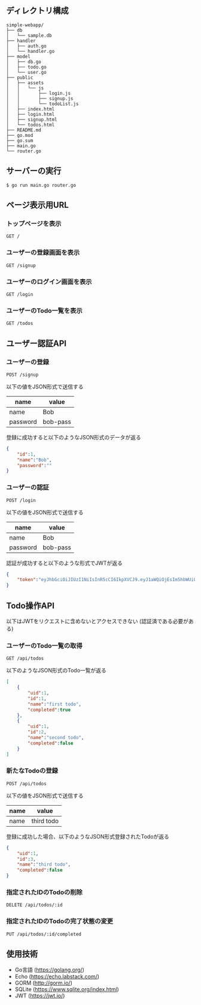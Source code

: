 ## ディレクトリ構成

```
simple-webapp/
├── db
│   └── sample.db
├── handler
│   ├── auth.go
│   └── handler.go
├── model
│   ├── db.go
│   ├── todo.go
│   └── user.go
├── public
│   ├── assets
│   │   └── js
│   │       ├── login.js
│   │       ├── signup.js
│   │       └── todoList.js
│   ├── index.html
│   ├── login.html
│   ├── signup.html
│   └── todos.html
├── README.md
├── go.mod
├── go.sum
├── main.go
└── router.go
```

## サーバーの実行

```
$ go run main.go router.go
```

## ページ表示用URL

### トップページを表示

`GET /`

### ユーザーの登録画面を表示

`GET /signup`

### ユーザーのログイン画面を表示

`GET /login`

### ユーザーのTodo一覧を表示

`GET /todos`

## ユーザー認証API

### ユーザーの登録

`POST /signup`

以下の値をJSON形式で送信する

name     | value
---------|------
name     | Bob
password | bob-pass

登録に成功すると以下のようなJSON形式のデータが返る

```json
{
    "id":1,
    "name":"Bob",
    "password":""
}
```

### ユーザーの認証

`POST /login`

以下の値をJSON形式で送信する

name     | value
---------|------
name     | Bob
password | bob-pass

認証が成功すると以下のような形式でJWTが返る

```json
{
    "token":"eyJhbGciOiJIUzI1NiIsInR5cCI6IkpXVCJ9.eyJ1aWQiOjEsIm5hbWUiOiJCb2IiLCJleHAiOjE1NTQ4ODA0NDh9._Z5Aq7_bOWAz99HXrVPbiWwF3euijMvG__f8p9sWXu8"
}
```

## Todo操作API

以下はJWTをリクエストに含めないとアクセスできない (認証済である必要がある)

### ユーザーのTodo一覧の取得

`GET /api/todos`

以下のようなJSON形式のTodo一覧が返る

```json
[
    {
        "uid":1,
        "id":1,
        "name":"first todo",
        "completed":true
    },
    {
        "uid":1,
        "id":2,
        "name":"second todo",
        "completed":false
    }
]
```

### 新たなTodoの登録

`POST /api/todos`

以下の値をJSON形式で送信する

name     | value
---------|------
name     | third todo

登録に成功した場合、以下のようなJSON形式登録されたTodoが返る

```json
{
    "uid":1,
    "id":3,
    "name":"third todo",
    "completed":false
}
```

### 指定されたIDのTodoの削除

`DELETE /api/todos/:id`

### 指定されたIDのTodoの完了状態の変更

`PUT /api/todos/:id/completed`

## 使用技術

- Go言語 (https://golang.org/)
- Echo (https://echo.labstack.com/)
- GORM (http://gorm.io/)
- SQLite (https://www.sqlite.org/index.html)
- JWT (https://jwt.io/)
